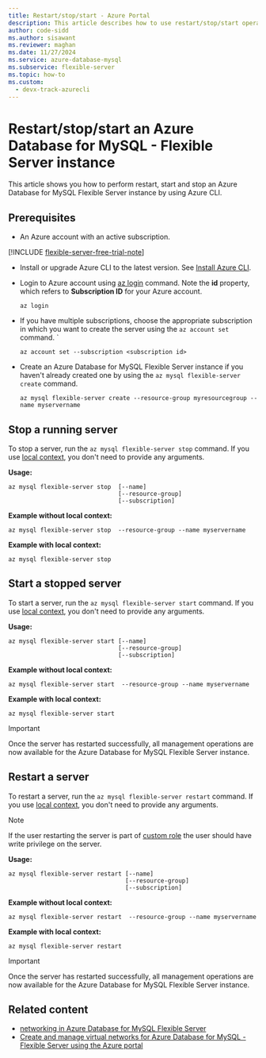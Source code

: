 ```yaml
---
title: Restart/stop/start - Azure Portal
description: This article describes how to use restart/stop/start operations for Azure Database for MySQL - Flexible Server through the Azure CLI.
author: code-sidd
ms.author: sisawant
ms.reviewer: maghan
ms.date: 11/27/2024
ms.service: azure-database-mysql
ms.subservice: flexible-server
ms.topic: how-to
ms.custom:
  - devx-track-azurecli
---
```


# Restart/stop/start an Azure Database for MySQL - Flexible Server instance

This article shows you how to perform restart, start and stop an Azure Database for MySQL Flexible Server instance by using Azure CLI.

## Prerequisites

- An Azure account with an active subscription.

[!INCLUDE [flexible-server-free-trial-note](../includes/flexible-server-free-trial-note.md)]

- Install or upgrade Azure CLI to the latest version. See [Install Azure CLI](/cli/azure/install-azure-cli).
-  Login to Azure account using [az login](/cli/azure/reference-index#az-login) command. Note the **id** property, which refers to **Subscription ID** for your Azure account.

    ```azurecli-interactive
    az login
    ````

- If you have multiple subscriptions, choose the appropriate subscription in which you want to create the server using the `az account set` command.
`

    ```azurecli
    az account set --subscription <subscription id>
    ```

- Create an Azure Database for MySQL Flexible Server instance if you haven't already created one by using the `az mysql flexible-server create` command.

    ```azurecli
    az mysql flexible-server create --resource-group myresourcegroup --name myservername
    ```

## Stop a running server

To stop a server, run the `az mysql flexible-server stop` command. If you use [local context](/cli/azure/config/param-persist), you don't need to provide any arguments.

**Usage:**

```azurecli
az mysql flexible-server stop  [--name]
                               [--resource-group]
                               [--subscription]
```

**Example without local context:**

```azurecli
az mysql flexible-server stop  --resource-group --name myservername
```

**Example with local context:**

```azurecli
az mysql flexible-server stop
```

## Start a stopped server

To start a server, run the `az mysql flexible-server start` command. If you use [local context](/cli/azure/config/param-persist), you don't need to provide any arguments.

**Usage:**

```azurecli
az mysql flexible-server start [--name]
                               [--resource-group]
                               [--subscription]
```

**Example without local context:**

```azurecli
az mysql flexible-server start  --resource-group --name myservername
```

**Example with local context:**

```azurecli
az mysql flexible-server start
```

> [!IMPORTANT]  
> Once the server has restarted successfully, all management operations are now available for the Azure Database for MySQL Flexible Server instance.

## Restart a server

To restart a server, run the `az mysql flexible-server restart` command. If you use [local context](/cli/azure/config/param-persist), you don't need to provide any arguments.

> [!NOTE]  
> If the user restarting the server is part of [custom role](/azure/role-based-access-control/custom-roles) the user should have write privilege on the server.

**Usage:**

```azurecli
az mysql flexible-server restart [--name]
                                 [--resource-group]
                                 [--subscription]
```

**Example without local context:**

```azurecli
az mysql flexible-server restart  --resource-group --name myservername
```

**Example with local context:**

```azurecli
az mysql flexible-server restart
```

> [!IMPORTANT]  
> Once the server has restarted successfully, all management operations are now available for the Azure Database for MySQL Flexible Server instance.

## Related content

- [networking in Azure Database for MySQL Flexible Server](concepts-networking.md)
- [Create and manage virtual networks for Azure Database for MySQL - Flexible Server using the Azure portal](how-to-manage-virtual-network-portal.md)
